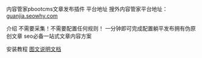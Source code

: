 内容管家pbootcms文章发布插件
平台地址
搜外内容管家平台地址：<a href="https://guanjia.seowhy.com">guanjia.seowhy.com</a>

介绍
不需要采集！不需要配置任何规则！ 一分钟即可完成配置躺平发布拥有伪原创文章 seo必备一站式文章内容方案

安装教程
<a href="https://www.seowhy.com/a/2092.html">图文说明文档</a>